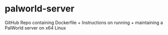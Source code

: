 # palworld-server
GitHub Repo containing  Dockerfile + Instructions on running + maintaining a PalWorld server on x64 Linux
